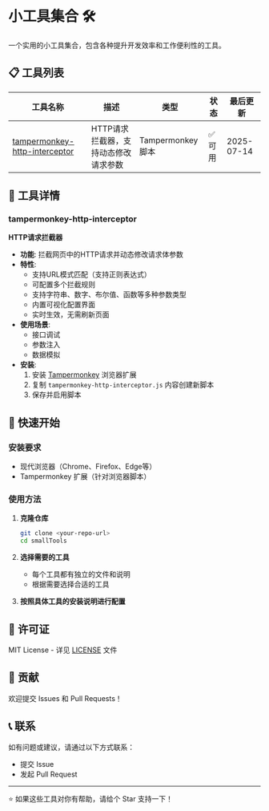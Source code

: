 # 小工具集合 🛠️

一个实用的小工具集合，包含各种提升开发效率和工作便利性的工具。

## 📋 工具列表

| 工具名称 | 描述 | 类型 | 状态 | 最后更新 |
|---------|------|------|------|----------|
| [tampermonkey-http-interceptor](#tampermonkey-http-interceptor) | HTTP请求拦截器，支持动态修改请求参数 | Tampermonkey脚本 | ✅ 可用 | 2025-07-14 |

## 🔧 工具详情

### tampermonkey-http-interceptor

**HTTP请求拦截器**

- **功能**: 拦截网页中的HTTP请求并动态修改请求体参数
- **特性**:
  - 支持URL模式匹配（支持正则表达式）
  - 可配置多个拦截规则
  - 支持字符串、数字、布尔值、函数等多种参数类型
  - 内置可视化配置界面
  - 实时生效，无需刷新页面
- **使用场景**: 
  - 接口调试
  - 参数注入
  - 数据模拟
- **安装**: 
  1. 安装 [Tampermonkey](https://www.tampermonkey.net/) 浏览器扩展
  2. 复制 `tampermonkey-http-interceptor.js` 内容创建新脚本
  3. 保存并启用脚本

## 🚀 快速开始

### 安装要求

- 现代浏览器（Chrome、Firefox、Edge等）
- Tampermonkey 扩展（针对浏览器脚本）

### 使用方法

1. **克隆仓库**
   ```bash
   git clone <your-repo-url>
   cd smallTools
   ```

2. **选择需要的工具**
   - 每个工具都有独立的文件和说明
   - 根据需要选择合适的工具

3. **按照具体工具的安装说明进行配置**

## 📄 许可证

MIT License - 详见 [LICENSE](LICENSE) 文件

## 🤝 贡献

欢迎提交 Issues 和 Pull Requests！

## 📞 联系

如有问题或建议，请通过以下方式联系：
- 提交 Issue
- 发起 Pull Request

---

⭐ 如果这些工具对你有帮助，请给个 Star 支持一下！

